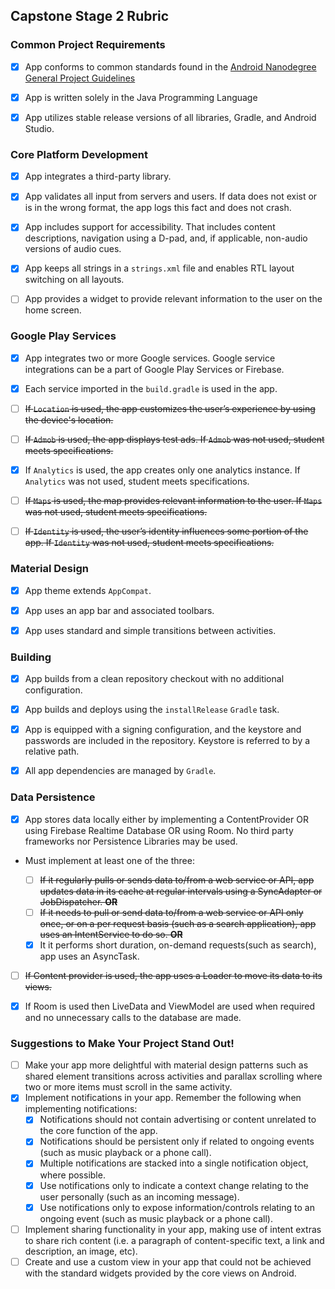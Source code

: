 
## Capstone Stage 2 Rubric

### Common Project Requirements

- [x] App conforms to common standards found in the [Android Nanodegree General Project Guidelines](http://udacity.github.io/android-nanodegree-guidelines/core.html)
- [x] App is written solely in the Java Programming Language
- [x] App utilizes stable release versions of all libraries, Gradle, and Android Studio.


### Core Platform Development

- [x] App integrates a third-party library.
- [x] App validates all input from servers and users. If data does not exist or is in the wrong format, the app logs this fact and does not crash.
- [x] App includes support for accessibility. That includes content descriptions, navigation using a D-pad, and, if applicable, non-audio versions of audio cues.
- [x] App keeps all strings in a `strings.xml` file and enables RTL layout switching on all layouts.
- [ ] App provides a widget to provide relevant information to the user on the home screen.


### Google Play Services

- [x] App integrates two or more Google services. Google service integrations can be a part of Google Play Services or Firebase.
- [x] Each service imported in the `build.gradle` is used in the app.
- [ ] ~~If `Location` is used, the app customizes the user’s experience by using the device's location.~~
- [ ] ~~If `Admob` is used, the app displays test ads. If `Admob` was not used, student meets specifications.~~
- [x] If `Analytics` is used, the app creates only one analytics instance. If `Analytics` was not used, student meets specifications.
- [ ] ~~If `Maps` is used, the map provides relevant information to the user. If `Maps` was not used, student meets specifications.~~
- [ ] ~~If `Identity` is used, the user’s identity influences some portion of the app. If `Identity` was not used, student meets specifications.~~


### Material Design

- [x] App theme extends `AppCompat`.
- [x] App uses an app bar and associated toolbars.
- [x] App uses standard and simple transitions between activities.


### Building

- [x] App builds from a clean repository checkout with no additional configuration.
- [x] App builds and deploys using the `installRelease` `Gradle` task.
- [x] App is equipped with a signing configuration, and the keystore and passwords are included in the repository. Keystore is referred to by a relative path.
- [x] All app dependencies are managed by `Gradle`.


### Data Persistence

- [x] App stores data locally either by implementing a ContentProvider OR using Firebase Realtime Database OR using Room. No third party frameworks nor Persistence Libraries may be used.
- Must implement at least one of the three:

    - [ ] ~~If it regularly pulls or sends data to/from a web service or API, app updates data in its cache at regular intervals using a SyncAdapter or JobDispatcher. **OR**~~
    - [ ] ~~If it needs to pull or send data to/from a web service or API only once, or on a per request basis (such as a search application), app uses an IntentService to do so. **OR**~~
    - [x] It it performs short duration, on-demand requests(such as search), app uses an AsyncTask.
- [ ] ~~If Content provider is used, the app uses a Loader to move its data to its views.~~
- [x] If Room is used then LiveData and ViewModel are used when required and no unnecessary calls to the database are made.



### Suggestions to Make Your Project Stand Out!

- [ ] Make your app more delightful with material design patterns such as shared element transitions across activities and parallax scrolling where two or more items must scroll in the same activity.
- [x] Implement notifications in your app. Remember the following when implementing notifications:
    - [x] Notifications should not contain advertising or content unrelated to the core function of the app.
    - [x] Notifications should be persistent only if related to ongoing events (such as music playback or a phone call).
    - [x] Multiple notifications are stacked into a single notification object, where possible.
    - [x] Use notifications only to indicate a context change relating to the user personally (such as an incoming message).
    - [x] Use notifications only to expose information/controls relating to an ongoing event (such as music playback or a phone call).
- [ ] Implement sharing functionality in your app, making use of intent extras to share rich content (i.e. a paragraph of content-specific text, a link and description, an image, etc).
- [ ] Create and use a custom view in your app that could not be achieved with the standard widgets provided by the core views on Android.

